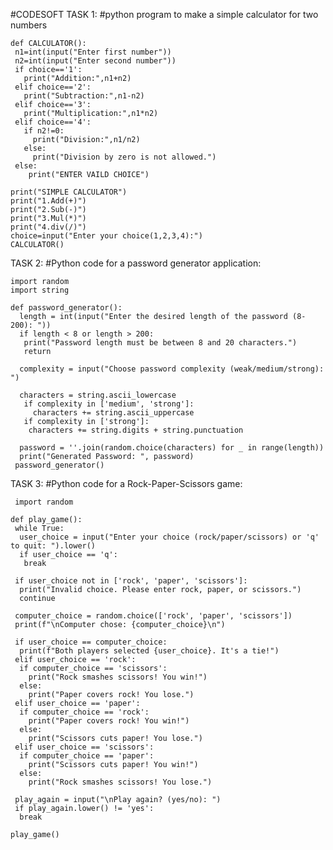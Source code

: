 #CODESOFT
TASK 1:
#python program to make a simple calculator for two numbers

    def CALCULATOR():
     n1=int(input("Enter first number"))
     n2=int(input("Enter second number"))
     if choice=='1':
       print("Addition:",n1+n2)
     elif choice=='2':
       print("Subtraction:",n1-n2)
     elif choice=='3':
       print("Multiplication:",n1*n2)
     elif choice=='4':
       if n2!=0:
         print("Division:",n1/n2)
       else:
         print("Division by zero is not allowed.")
     else:
        print("ENTER VAILD CHOICE")
   
    print("SIMPLE CALCULATOR")
    print("1.Add(+)")
    print("2.Sub(-)")
    print("3.Mul(*)")
    print("4.div(/)")
    choice=input("Enter your choice(1,2,3,4):")
    CALCULATOR()
TASK 2:
#Python code for a password generator application:

    import random
    import string

    def password_generator():
      length = int(input("Enter the desired length of the password (8-200): "))
      if length < 8 or length > 200:
       print("Password length must be between 8 and 20 characters.")
       return

      complexity = input("Choose password complexity (weak/medium/strong): ")

      characters = string.ascii_lowercase
       if complexity in ['medium', 'strong']:
         characters += string.ascii_uppercase
       if complexity in ['strong']:
        characters += string.digits + string.punctuation

      password = ''.join(random.choice(characters) for _ in range(length))
      print("Generated Password: ", password)
     password_generator()

TASK 3:
#Python code for a Rock-Paper-Scissors game:

     import random

    def play_game():
     while True:
      user_choice = input("Enter your choice (rock/paper/scissors) or 'q' to quit: ").lower()
      if user_choice == 'q':
       break

     if user_choice not in ['rock', 'paper', 'scissors']:
      print("Invalid choice. Please enter rock, paper, or scissors.")
      continue

     computer_choice = random.choice(['rock', 'paper', 'scissors'])
     print(f"\nComputer chose: {computer_choice}\n")

     if user_choice == computer_choice:
      print(f"Both players selected {user_choice}. It's a tie!")
     elif user_choice == 'rock':
      if computer_choice == 'scissors':
        print("Rock smashes scissors! You win!")
      else:
        print("Paper covers rock! You lose.")
     elif user_choice == 'paper':
      if computer_choice == 'rock':
        print("Paper covers rock! You win!")
      else:
        print("Scissors cuts paper! You lose.")
     elif user_choice == 'scissors':
      if computer_choice == 'paper':
        print("Scissors cuts paper! You win!")
      else:
        print("Rock smashes scissors! You lose.")

     play_again = input("\nPlay again? (yes/no): ")
     if play_again.lower() != 'yes':
      break

    play_game()






